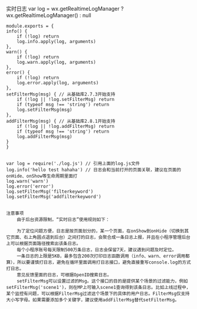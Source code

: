 实时日志
    var log = wx.getRealtimeLogManager ? wx.getRealtimeLogManager() : null

    module.exports = {
    info() {
        if (!log) return
        log.info.apply(log, arguments)
    },
    warn() {
        if (!log) return
        log.warn.apply(log, arguments)
    },
    error() {
        if (!log) return
        log.error.apply(log, arguments)
    },
    setFilterMsg(msg) { // 从基础库2.7.3开始支持
        if (!log || !log.setFilterMsg) return
        if (typeof msg !== 'string') return
        log.setFilterMsg(msg)
    },
    addFilterMsg(msg) { // 从基础库2.8.1开始支持
        if (!log || !log.addFilterMsg) return
        if (typeof msg !== 'string') return
        log.addFilterMsg(msg)
    }
    }


    var log = require('./log.js') // 引用上面的log.js文件
    log.info('hello test hahaha') // 日志会和当前打开的页面关联，建议在页面的onHide、onShow等生命周期里面打
    log.warn('warn')
    log.error('error')
    log.setFilterMsg('filterkeyword')
    log.setFilterMsg('addfilterkeyword')


    注意事项
        由于后台资源限制，“实时日志”使用规则如下：

        为了定位问题方便，日志是按页面划分的，某一个页面，在onShow到onHide（切换到其它页面、右上角圆点退到后台）之间打的日志，会聚合成一条日志上报，并且在小程序管理后台上可以根据页面路径搜索出该条日志。
        每个小程序账号每天限制500万条日志，日志会保留7天，建议遇到问题及时定位。
        一条日志的上限是5KB，最多包含200次打印日志函数调用（info、warn、error调用都算），所以要谨慎打日志，避免在循环里面调用打日志接口，避免直接重写console.log的方式打日志。
        意见反馈里面的日志，可根据OpenID搜索日志。
        setFilterMsg可以设置过滤的Msg。这个接口的目的是提供某个场景的过滤能力，例如setFilterMsg('scene1')，则在MP上可输入scene1查询得到该条日志。比如上线过程中，某个监控有问题，可以根据FilterMsg过滤这个场景下的具体的用户日志。FilterMsg仅支持大小写字母。如果需要添加多个关键字，建议使用addFilterMsg替代setFilterMsg。